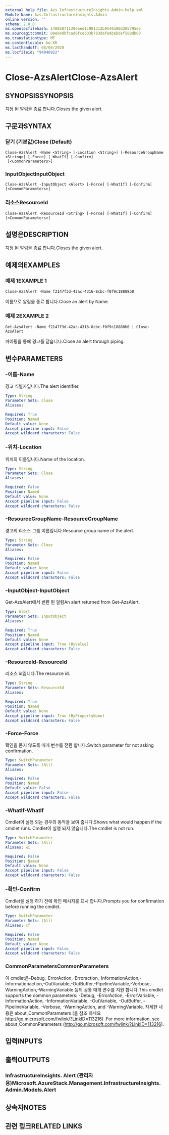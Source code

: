 ```yaml
---
external help file: Azs.InfrastructureInsights.Admin-help.xml
Module Name: Azs.Infrastructureinsights.Admin
online version: ''
schema: 2.0.0
ms.openlocfilehash: 14885871139eaed1c901312b9540a90d385795e5
ms.sourcegitcommit: 09eb4dbfcad6fce303b793dafe9bebdef589db03
ms.translationtype: MT
ms.contentlocale: ko-KR
ms.lasthandoff: 08/08/2020
ms.locfileid: "94046922"
---
```

# <span data-ttu-id="658d8-101">Close-AzsAlert</span><span class="sxs-lookup"><span data-stu-id="658d8-101">Close-AzsAlert</span></span>

## <span data-ttu-id="658d8-102">SYNOPSIS</span><span class="sxs-lookup"><span data-stu-id="658d8-102">SYNOPSIS</span></span>
<span data-ttu-id="658d8-103">지정 된 알림을 종료 합니다.</span><span class="sxs-lookup"><span data-stu-id="658d8-103">Closes the given alert.</span></span>

## <span data-ttu-id="658d8-104">구문과</span><span class="sxs-lookup"><span data-stu-id="658d8-104">SYNTAX</span></span>

### <span data-ttu-id="658d8-105">닫기 (기본값)</span><span class="sxs-lookup"><span data-stu-id="658d8-105">Close (Default)</span></span>
```
Close-AzsAlert -Name <String> [-Location <String>] [-ResourceGroupName <String>] [-Force] [-WhatIf] [-Confirm]
 [<CommonParameters>]
```

### <span data-ttu-id="658d8-106">InputObject</span><span class="sxs-lookup"><span data-stu-id="658d8-106">InputObject</span></span>
```
Close-AzsAlert -InputObject <Alert> [-Force] [-WhatIf] [-Confirm] [<CommonParameters>]
```

### <span data-ttu-id="658d8-107">리소스</span><span class="sxs-lookup"><span data-stu-id="658d8-107">ResourceId</span></span>
```
Close-AzsAlert -ResourceId <String> [-Force] [-WhatIf] [-Confirm] [<CommonParameters>]
```

## <span data-ttu-id="658d8-108">설명은</span><span class="sxs-lookup"><span data-stu-id="658d8-108">DESCRIPTION</span></span>
<span data-ttu-id="658d8-109">지정 된 알림을 종료 합니다.</span><span class="sxs-lookup"><span data-stu-id="658d8-109">Closes the given alert.</span></span>

## <span data-ttu-id="658d8-110">예제의</span><span class="sxs-lookup"><span data-stu-id="658d8-110">EXAMPLES</span></span>

### <span data-ttu-id="658d8-111">예제 1</span><span class="sxs-lookup"><span data-stu-id="658d8-111">EXAMPLE 1</span></span>
```
Close-AzsAlert -Name f2147f3d-42ac-4316-8cbc-f0f9c18888b0
```

<span data-ttu-id="658d8-112">이름으로 알림을 종료 합니다.</span><span class="sxs-lookup"><span data-stu-id="658d8-112">Close an alert by Name.</span></span>

### <span data-ttu-id="658d8-113">예제 2</span><span class="sxs-lookup"><span data-stu-id="658d8-113">EXAMPLE 2</span></span>
```
Get-AzsAlert -Name f2147f3d-42ac-4316-8cbc-f0f9c18888b0 | Close-AzsAlert
```

<span data-ttu-id="658d8-114">파이핑을 통해 경고를 닫습니다.</span><span class="sxs-lookup"><span data-stu-id="658d8-114">Close an alert through piping.</span></span>

## <span data-ttu-id="658d8-115">변수</span><span class="sxs-lookup"><span data-stu-id="658d8-115">PARAMETERS</span></span>

### <span data-ttu-id="658d8-116">-이름</span><span class="sxs-lookup"><span data-stu-id="658d8-116">-Name</span></span>
<span data-ttu-id="658d8-117">경고 식별자입니다.</span><span class="sxs-lookup"><span data-stu-id="658d8-117">The alert identifier.</span></span>

```yaml
Type: String
Parameter Sets: Close
Aliases:

Required: True
Position: Named
Default value: None
Accept pipeline input: False
Accept wildcard characters: False
```

### <span data-ttu-id="658d8-118">-위치</span><span class="sxs-lookup"><span data-stu-id="658d8-118">-Location</span></span>
<span data-ttu-id="658d8-119">위치의 이름입니다.</span><span class="sxs-lookup"><span data-stu-id="658d8-119">Name of the location.</span></span>

```yaml
Type: String
Parameter Sets: Close
Aliases:

Required: False
Position: Named
Default value: None
Accept pipeline input: False
Accept wildcard characters: False
```

### <span data-ttu-id="658d8-120">-ResourceGroupName</span><span class="sxs-lookup"><span data-stu-id="658d8-120">-ResourceGroupName</span></span>
<span data-ttu-id="658d8-121">경고의 리소스 그룹 이름입니다.</span><span class="sxs-lookup"><span data-stu-id="658d8-121">Resource group name of the alert.</span></span>

```yaml
Type: String
Parameter Sets: Close
Aliases:

Required: False
Position: Named
Default value: None
Accept pipeline input: False
Accept wildcard characters: False
```

### <span data-ttu-id="658d8-122">-InputObject</span><span class="sxs-lookup"><span data-stu-id="658d8-122">-InputObject</span></span>
<span data-ttu-id="658d8-123">Get-AzsAlert에서 반환 된 알림</span><span class="sxs-lookup"><span data-stu-id="658d8-123">An alert returned from Get-AzsAlert.</span></span>

```yaml
Type: Alert
Parameter Sets: InputObject
Aliases:

Required: True
Position: Named
Default value: None
Accept pipeline input: True (ByValue)
Accept wildcard characters: False
```

### <span data-ttu-id="658d8-124">-ResourceId</span><span class="sxs-lookup"><span data-stu-id="658d8-124">-ResourceId</span></span>
<span data-ttu-id="658d8-125">리소스 id입니다.</span><span class="sxs-lookup"><span data-stu-id="658d8-125">The resource id.</span></span>

```yaml
Type: String
Parameter Sets: ResourceId
Aliases:

Required: True
Position: Named
Default value: None
Accept pipeline input: True (ByPropertyName)
Accept wildcard characters: False
```

### <span data-ttu-id="658d8-126">-Force</span><span class="sxs-lookup"><span data-stu-id="658d8-126">-Force</span></span>
<span data-ttu-id="658d8-127">확인을 묻지 않도록 매개 변수를 전환 합니다.</span><span class="sxs-lookup"><span data-stu-id="658d8-127">Switch parameter for not asking confirmation.</span></span>

```yaml
Type: SwitchParameter
Parameter Sets: (All)
Aliases:

Required: False
Position: Named
Default value: False
Accept pipeline input: False
Accept wildcard characters: False
```

### <span data-ttu-id="658d8-128">-WhatIf</span><span class="sxs-lookup"><span data-stu-id="658d8-128">-WhatIf</span></span>
<span data-ttu-id="658d8-129">Cmdlet이 실행 되는 경우의 동작을 보여 줍니다.</span><span class="sxs-lookup"><span data-stu-id="658d8-129">Shows what would happen if the cmdlet runs.</span></span>
<span data-ttu-id="658d8-130">Cmdlet이 실행 되지 않습니다.</span><span class="sxs-lookup"><span data-stu-id="658d8-130">The cmdlet is not run.</span></span>

```yaml
Type: SwitchParameter
Parameter Sets: (All)
Aliases: wi

Required: False
Position: Named
Default value: None
Accept pipeline input: False
Accept wildcard characters: False
```

### <span data-ttu-id="658d8-131">-확인</span><span class="sxs-lookup"><span data-stu-id="658d8-131">-Confirm</span></span>
<span data-ttu-id="658d8-132">Cmdlet을 실행 하기 전에 확인 메시지를 표시 합니다.</span><span class="sxs-lookup"><span data-stu-id="658d8-132">Prompts you for confirmation before running the cmdlet.</span></span>

```yaml
Type: SwitchParameter
Parameter Sets: (All)
Aliases: cf

Required: False
Position: Named
Default value: None
Accept pipeline input: False
Accept wildcard characters: False
```

### <span data-ttu-id="658d8-133">CommonParameters</span><span class="sxs-lookup"><span data-stu-id="658d8-133">CommonParameters</span></span>
<span data-ttu-id="658d8-134">이 cmdlet은-Debug,-ErrorAction,-Erroraction,-InformationAction,-Informationaction,-OutVariable,-OutBuffer,-PipelineVariable,-Verbose,-WarningAction,-WarningVariable 등의 공통 매개 변수를 지원 합니다.</span><span class="sxs-lookup"><span data-stu-id="658d8-134">This cmdlet supports the common parameters: -Debug, -ErrorAction, -ErrorVariable, -InformationAction, -InformationVariable, -OutVariable, -OutBuffer, -PipelineVariable, -Verbose, -WarningAction, and -WarningVariable.</span></span> <span data-ttu-id="658d8-135">자세한 내용은 about_CommonParameters (을 참조 하세요 http://go.microsoft.com/fwlink/?LinkID=113216) .</span><span class="sxs-lookup"><span data-stu-id="658d8-135">For more information, see about_CommonParameters (http://go.microsoft.com/fwlink/?LinkID=113216).</span></span>

## <span data-ttu-id="658d8-136">입력</span><span class="sxs-lookup"><span data-stu-id="658d8-136">INPUTS</span></span>

## <span data-ttu-id="658d8-137">출력</span><span class="sxs-lookup"><span data-stu-id="658d8-137">OUTPUTS</span></span>

### <span data-ttu-id="658d8-138">InfrastructureInsights. Alert (관리자 용)</span><span class="sxs-lookup"><span data-stu-id="658d8-138">Microsoft.AzureStack.Management.InfrastructureInsights.Admin.Models.Alert</span></span>

## <span data-ttu-id="658d8-139">상속자</span><span class="sxs-lookup"><span data-stu-id="658d8-139">NOTES</span></span>

## <span data-ttu-id="658d8-140">관련 링크</span><span class="sxs-lookup"><span data-stu-id="658d8-140">RELATED LINKS</span></span>
